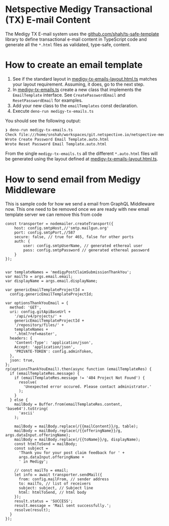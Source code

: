 # Netspective Medigy Transactional (TX) E-mail Content

The Medigy TX E-mail system uses the [github.com/shah/ts-safe-template](https://github.com/shah/ts-safe-template) library to define transactional e-mail content in TypeScript code and generate all the `*.html` files as validated, type-safe, content.

# How to create an email template

1. See if the standard layout in [medigy-tx-emails-layout.html.ts](medigy-tx-emails-layout.html.ts) matches your layout requirement. Assuming, it does, go to the next step.
2. In [medigy-tx-emails.ts](medigy-tx-emails.ts) create a new class that implements the `EmailTemplate` interface. See `CreatePasswordEmail` and `ResetPasswordEmail` for examples. 
3. Add your new class to the `emailTemplates` const declaration.
4. Execute `deno-run medigy-tx-emails.ts`

You should see the following output:

```bash
❯ deno-run medigy-tx-emails.ts
Check file:///home/snshah/workspaces/git.netspective.io/netspective-medigy/next.medigy.com/src/tx-email/medigy-tx-emails.ts
Wrote Create Password Email Template.auto.html
Wrote Reset Password Email Template.auto.html
```

From the single `medigy-tx-emails.ts` all the different `*.auto.html` files will be generated using the layout defined at [medigy-tx-emails-layout.html.ts](medigy-tx-emails-layout.html.ts).

# How to send email from Medigy Middleware

This is sample code for how we send a email from GraphQL Middleware now. This one need to be removed once we are ready with new email template server we can remove this from code 

```
const transporter = nodemailer.createTransport({
	host: config.smtpHost,//'smtp.mailgun.org'
	port: config.smtpPort,//587
	secure: false, // true for 465, false for other ports
	auth: {
		user: config.smtpUserName, // generated ethereal user
		pass: config.smtpPassword // generated ethereal password
	}
});


var templateNames = 'medigyPostClaimSubmissionThankYou';
var mailTo = args.email.email;
var displayName = args.email.displayName;

var genericEmailTemplateProjectId =
  config.genericEmailTemplateProjectId;

var optionsThankYouEmail = {
  method: 'GET',
  uri: config.gitApiBaseUrl +
    '/api/v4/projects/' +
    genericEmailTemplateProjectId +
    '/repository/files/' +
    templateNames +
    '.html?ref=master',
  headers: {
    'Content-Type': 'application/json',
    Accept: 'application/json',
    'PRIVATE-TOKEN': config.adminToken,
  },
  json: true,
};
rp(optionsThankYouEmail).then(async function (emailTemplateRes) {
  if (emailTemplateRes.message) {
    if (emailTemplateRes.message != '404 Project Not Found') {
      resolve(
        'Unexpected error occured. Please contact administrator.'
      );
    }
  } else {
    mailBody = Buffer.from(emailTemplateRes.content, 'base64').toString(
      'ascii'
    );

    mailBody = mailBody.replace(/{{mailContent}}/g, table);
    mailBody = mailBody.replace(/{{offeringName}}/g, args.dataInput.offeringName);
    mailBody = mailBody.replace(/{{toName}}/g, displayName);
    const htmlToSend = mailBody;
    const subject =
      'Thank you for your post claim feedback for ' +
      args.dataInput.offeringName +
      ' in Medigy';

    // const mailTo = email;
    let info = await transporter.sendMail({
      from: config.mailFrom, // sender address
      to: mailTo, // list of receivers
      subject: subject, // Subject line
      html: htmlToSend, // html body
    });
    result.status = 'SUCCESS';
    result.message = 'Mail sent successfully.';
    resolve(result);
  }
});
```
